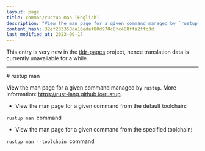 ```yaml
---
layout: page
title: common/rustup-man (English)
description: "View the man page for a given command managed by `rustup`."
content_hash: 32ef233358ca16edaf80d970c8fc488ffa2ffc3d
last_modified_at: 2023-09-17
---
```


This entry is very new in the [tldr-pages](https://github.com/tldr-pages/tldr) project, hence translation data is currently unavailable for a while.

<hr># rustup man

View the man page for a given command managed by `rustup`.
More information: <https://rust-lang.github.io/rustup>.

- View the man page for a given command from the default toolchain:

`rustup man `<span class="tldr-var badge badge-pill bg-dark-lm bg-white-dm text-white-lm text-dark-dm font-weight-bold">command</span>

- View the man page for a given command from the specified toolchain:

`rustup man --toolchain `<span class="tldr-var badge badge-pill bg-dark-lm bg-white-dm text-white-lm text-dark-dm font-weight-bold">command</span>

